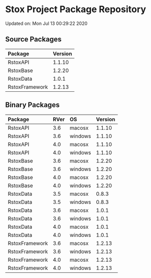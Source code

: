# Stox Project Package Repository


Updated on: Mon Jul 13 00:29:22 2020
## Source Packages

|Package        |Version |
|:--------------|:-------|
|RstoxAPI       |1.1.10  |
|RstoxBase      |1.2.20  |
|RstoxData      |1.0.1   |
|RstoxFramework |1.2.13  |

## Binary Packages

|Package        |RVer |OS      |Version |
|:--------------|:----|:-------|:-------|
|RstoxAPI       |3.6  |macosx  |1.1.10  |
|RstoxAPI       |3.6  |windows |1.1.10  |
|RstoxAPI       |4.0  |macosx  |1.1.10  |
|RstoxAPI       |4.0  |windows |1.1.10  |
|RstoxBase      |3.6  |macosx  |1.2.20  |
|RstoxBase      |3.6  |windows |1.2.20  |
|RstoxBase      |4.0  |macosx  |1.2.20  |
|RstoxBase      |4.0  |windows |1.2.20  |
|RstoxData      |3.5  |macosx  |0.8.3   |
|RstoxData      |3.5  |windows |0.8.3   |
|RstoxData      |3.6  |macosx  |1.0.1   |
|RstoxData      |3.6  |windows |1.0.1   |
|RstoxData      |4.0  |macosx  |1.0.1   |
|RstoxData      |4.0  |windows |1.0.1   |
|RstoxFramework |3.6  |macosx  |1.2.13  |
|RstoxFramework |3.6  |windows |1.2.13  |
|RstoxFramework |4.0  |macosx  |1.2.13  |
|RstoxFramework |4.0  |windows |1.2.13  |
